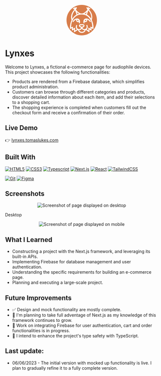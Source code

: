 <p align="center">
  <img src="public/assets/images/components/Logo/lynxes-logo-bg.png" alt="Project Logo" 
  style="width:100px; border-radius:50%" />
</p>

# Lynxes

Welcome to Lynxes, a fictional e-commerce page for audiophile devices. This project showcases the following functionalities:

- Products are rendered from a Firebase database, which simplifies product administration.
- Customers can browse through different categories and products, discover detailed information about each item, and add their selections to a shopping cart.
- The shopping experience is completed when customers fill out the checkout form and receive a confirmation of their order.

## Live Demo

👉 [lynxes.tomaslukes.com](https://lynxes.tomaslukes.com)

## Built With

<p align="left">

<a href="https://developer.mozilla.org/en-US/docs/Glossary/HTML5" target="_blank" rel="noreferrer"><img src="https://raw.githubusercontent.com/danielcranney/readme-generator/main/public/icons/skills/html5-colored.svg" width="36" height="36" alt="HTML5" /></a>
<a href="https://www.w3.org/TR/CSS/#css" target="_blank" rel="noreferrer"><img src="https://raw.githubusercontent.com/danielcranney/readme-generator/main/public/icons/skills/css3-colored.svg" width="36" height="36" alt="CSS3" /></a>
<a href="https://developer.mozilla.org/en-US/docs/Web/Typescript" target="_blank" rel="noreferrer"><img src="https://raw.githubusercontent.com/danielcranney/readme-generator/main/public/icons/skills/typescript-colored.svg" width="36" height="36" alt="Typescript" /></a>
<a href="https://nextjs.org/" target="_blank" rel="noreferrer"><img src="https://d2nir1j4sou8ez.cloudfront.net/wp-content/uploads/2021/12/nextjs-boilerplate-logo.png" width="36" height="36" alt="Next.js" /></a>
<a href="https://reactjs.org/" target="_blank" rel="noreferrer"><img src="https://raw.githubusercontent.com/danielcranney/readme-generator/main/public/icons/skills/react-colored.svg" width="36" height="36" alt="React" /></a>
<a href="https://tailwindcss.com/" target="_blank" rel="noreferrer"><img src="https://raw.githubusercontent.com/danielcranney/readme-generator/main/public/icons/skills/tailwindcss-colored.svg" width="36" height="36" alt="TailwindCSS" /></a>
</p>

<p align="left">
<a href="https://git-scm.com/" target="_blank" rel="noreferrer"><img src="https://raw.githubusercontent.com/danielcranney/readme-generator/main/public/icons/skills/git-colored.svg" width="36" height="36" alt="Git" /></a>
<a href="https://www.figma.com/" target="_blank" rel="noreferrer"><img src="https://raw.githubusercontent.com/danielcranney/readme-generator/main/public/icons/skills/figma-colored.svg" width="36" height="36" alt="Figma" /></a>
</p>

## Screenshots

<p align="center">
  <img src="./public/images/screenshots/triviathon-screenshot-desktop.PNG" alt="Screenshot of page displayed on desktop" width="500" />
</p>

Desktop

<p align="center">
  <img src="./public/images/screenshots/triviathon-screenshot-mobile.png" alt="Screenshot of page displayed on mobile" width="250" />
</p>

## What I Learned

- Constructing a project with the Next.js framework, and leveraging its built-in APIs.
- Implementing Firebase for database management and user authentication.
- Understanding the specific requirements for building an e-commerce page.
- Planning and executing a large-scale project.


## Future Improvements
- ✅ Design and mock functionality are mostly complete.
- 👷 I'm planning to take full adventage of Next.js as my knowledge of this framework continues to grow.
- 👷 Work on integrating Firebase for user authentication, cart and order functionalities is in progress.
- 👷 I intend to enhance the project's type safety with TypeScript.

## Last update:
- 06/06/2023 - The initial version with mocked up functionality is live. I plan to gradually refine it to a fully complete version.


